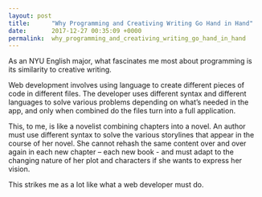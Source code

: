 ```yaml
---
layout: post
title:      "Why Programming and Creativing Writing Go Hand in Hand"
date:       2017-12-27 00:35:09 +0000
permalink:  why_programming_and_creativing_writing_go_hand_in_hand
---
```



As an NYU English major, what fascinates me most about programming is its similarity to creative writing.

Web development involves using language to create different pieces of code in different files. The developer uses different syntax and different languages to solve various problems depending on what’s needed in the app, and only when combined do the files turn into a full application. 

This, to me, is like a novelist combining chapters into a novel. An author must use different syntax to solve the various storylines that appear in the course of her novel. She cannot rehash the same content over and over again in each new chapter – each new book - and must adapt to the changing nature of her plot and characters if she wants to express her vision. 

This strikes me as a lot like what a web developer must do. 

